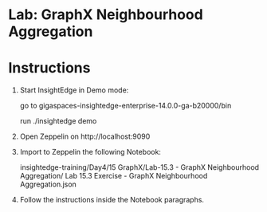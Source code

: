 # Lab: GraphX Neighbourhood Aggregation

# Instructions

1. Start InsightEdge in Demo mode:

    go to gigaspaces-insightedge-enterprise-14.0.0-ga-b20000/bin

    run ./insightedge demo

2. Open Zeppelin on http://localhost:9090

3. Import to Zeppelin the following Notebook:

    insightedge-training/Day4/15 GraphX/Lab-15.3 - GraphX Neighbourhood Aggregation/
    Lab 15.3 Exercise - GraphX Neighbourhood Aggregation.json

4. Follow the instructions inside the Notebook paragraphs.
